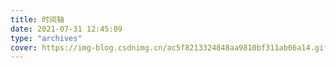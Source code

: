 ```yaml
---
title: 时间轴
date: 2021-07-31 12:45:09
type: "archives"
cover: https://img-blog.csdnimg.cn/ac5f8213324848aa9810bf311ab06a14.gif#pic_center
---
```

